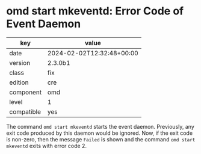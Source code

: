 [//]: # (werk v2)
# omd start mkeventd: Error Code of Event Daemon

key        | value
---------- | ---
date       | 2024-02-02T12:32:48+00:00
version    | 2.3.0b1
class      | fix
edition    | cre
component  | omd
level      | 1
compatible | yes

The command `omd start mkeventd` starts the event daemon. Previously, any exit code produced
by this daemon would be ignored. Now, if the exit code is non-zero, then the message `Failed` is
shown and the command `omd start mkeventd` exits with error code 2.
